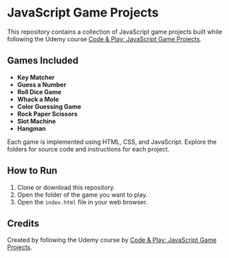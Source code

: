 # JavaScript Game Projects

This repository contains a collection of JavaScript game projects built while following the Udemy course [Code & Play: JavaScript Game Projects](https://www.udemy.com/course/code-play-javascript-game-projects/).

## Games Included

- **Key Matcher**
- **Guess a Number**
- **Roll Dice Game**
- **Whack a Mole**
- **Color Guessing Game**
- **Rock Paper Scissors**
- **Slot Machine**
- **Hangman**

Each game is implemented using HTML, CSS, and JavaScript. Explore the folders for source code and instructions for each project.

## How to Run

1. Clone or download this repository.
2. Open the folder of the game you want to play.
3. Open the `index.html` file in your web browser.

## Credits

Created by following the Udemy course by [Code & Play: JavaScript Game Projects](https://www.udemy.com/course/code-play-javascript-game-projects/).
